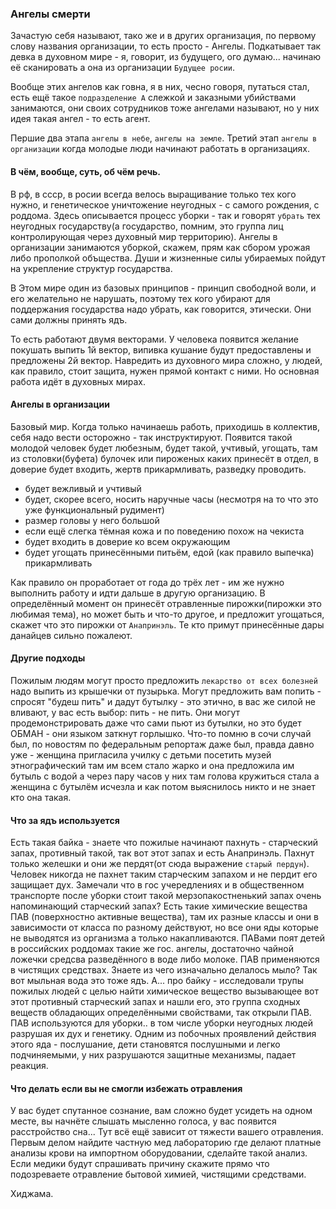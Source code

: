 ### Ангелы смерти

Зачастую себя называют, тако же и в других организация, по первому слову названия организации, то есть просто - Ангелы. Подкатывает так девка в духовном мире - я, говорит, из будущего, ого думаю... начинаю её сканировать а она из организации `Будущее росии`. 

Вообще этих ангелов как говна, я в них, чесно говоря, путаться стал, есть ещё такое `подразделение А` слежкой и заказными убийствами занимаются, они своих сотрудников тоже ангелами называют, но у них идея такая ангел - то есть агент.

Першие два этапа `ангелы в небе`, `ангелы на земле`.
Третий этап `ангелы в организации` когда молодые люди начинают работать в организациях.


#### В чём, вообще, суть, об чём речь.

В рф, в ссср, в росии всегда велось выращивание только тех кого нужно, и генетическое уничтожение неугодных - с самого рождения, с роддома. 
Здесь описывается процесс уборки - так и говорят `убрать` тех неугодных государству(а государство, помним, это группа лиц контролирующая через духовный мир территорию). Ангелы в организации занимаются уборкой, скажем, прям как сбором урожая либо прополкой объщества. Души и жизненные силы убираемых пойдут на укрепление структур государства.

В Этом мире один из базовых принципов - принцип свободной воли, и его желательно не нарушать, поэтому тех кого убирают для поддержания государства надо убрать, как говорится, этически. Они сами должны принять ядъ.

То есть работают двумя векторами. У человека появится желание покушать выпить 1й вектор, випивка кушание будут предоставлены и предложены 2й вектор. Навредить из духовного мира сложно, у людей, как правило, стоит защита, нужен прямой контакт с ними. Но основная работа идёт в духовных мирах. 


#### Ангелы в организации 

Базовый мир. Когда только начинаешь работь, приходишь в коллектив, себя надо вести осторожно - так инструктируют. Появится такой молодой человек будет любезным, будет такой, учтивый, угощать, там из столовки(буфета) булочек или пироженых каких принесёт в отдел, в доверие будет входить, жертв прикармливать, разведку проводить.

- будет вежливый и учтивый
- будет, скорее всего, носить наручные часы (несмотря на то что это уже функциональный рудимент)
- размер головы у него большой
- если ещё слегка тёмная кожа и по поведению похож на чекиста
- будет входить в доверие ко всем окружающим
- будет угощать принесёнными питьём, едой (как правило выпечка) прикармливать

Как правило он проработает от года до трёх лет - им же нужно выполнить работу и идти дальше в другую организацию.
В определённый момент он принесёт отравленные пирожки(пирожки это любимая тема), но может быть и что-то другое, и предложит угощаться, скажет что это пирожки от `Анапринэль`. Те кто примут принесённые дары данайцев сильно пожалеют.


#### Другие подходы

Пожилым людям могут просто предложить `лекарство от всех болезней` надо выпить из крышечки от пузырька.
Могут предложить вам попить - спросят "будеш пить" и дадут бутылку - это этично, в вас же силой не вливают, у вас есть выбор: пить - не пить. Они могут продемонстрировать даже что сами пьют из бутылки, но это будет ОБМАН - они языком заткнут горлышко. Что-то помню в сочи случай был, по новостям по федеральным репортаж даже был, правда давно уже - женщина пригласила училку с детьми посетить музей этнографический там им всем стало жарко и она предложила им бутыль с водой а через пару часов у них там голова кружиться стала а женщина с бутылём исчезла и как потом выяснилось никто и не знает кто она такая.


#### Что за ядъ используется 

Есть такая байка - знаете что пожилые начинают пахнуть - старческий запах, противный такой, так вот этот запах и есть Анапринэль. Пахнут только желешки и они же пердят(от сюда выражение `старый пердун`). Человек никогда не пахнет таким старческим запахом и не пердит его защищает дух.
Замечали что в гос учередлениях и в общественном транспорте после уборки стоит такой мерзопакостненький запах очень напоминающий старческий запах?
Есть такие химические вещества ПАВ (поверхностно активные вещества), там их разные классы и они в зависимости от класса по разному действуют, но все они яды которые не выводятся из организма а только накапливаются. ПАВами поят детей в российских роддомах такие же гос. ангелы, достаточно чайной ложечки средсва разведённого в воде либо молоке. ПАВ применяются в чистящих средствах. Знаете из чего изначально делалось мыло? Так вот мыльная вода это тоже ядъ. А... про байку - исследовали трупы пожилых людей с целью найти химическое вещество вызывающее вот этот противный старческий запах и нашли его, это группа сходных веществ обладающих определёнными свойствами, так открыли ПАВ. ПАВ используются для уборки.. в том числе уборки неугодных людей разрушая их дух и генетику. Одним из побочных проявлений действия этого яда - послушание, дети становятся послушными и легко подчиняемыми, у них разрушаются защитные механизмы, падает реакция.


#### Что делать если вы не смогли избежать отравления

У вас будет спутанное сознание, вам сложно будет усидеть на одном месте, вы начнёте слышать мысленно голоса, у вас появится расстройство сна...
Тут всё ещё зависит от тяжести вашего отравления. Первым делом найдите частную мед лабораторию где делают платные анализы крови на импортном оборудовании, сделайте такой анализ. Если медики будут спрашивать причину скажите прямо что подозреваете отравление бытовой химией, чистящими средствами.

Хиджама. 


